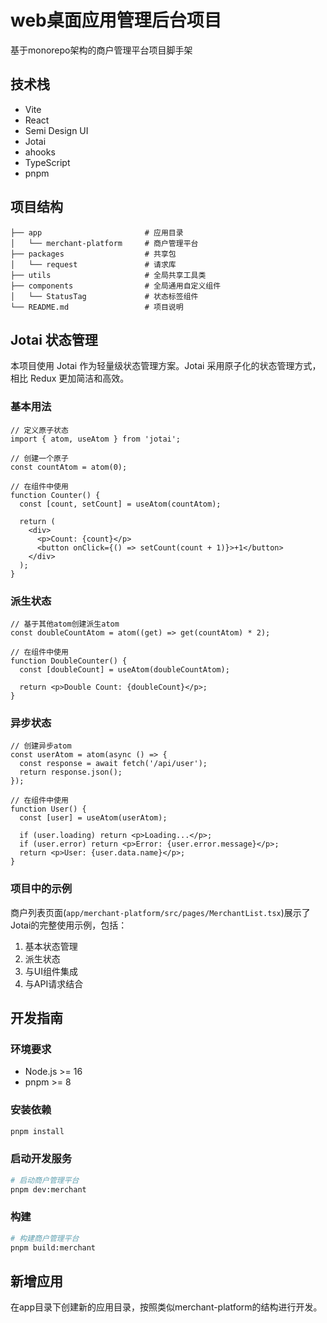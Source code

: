 # web桌面应用管理后台项目

基于monorepo架构的商户管理平台项目脚手架

## 技术栈

- Vite
- React
- Semi Design UI
- Jotai
- ahooks
- TypeScript
- pnpm

## 项目结构

```
├── app                       # 应用目录
│   └── merchant-platform     # 商户管理平台
├── packages                  # 共享包
│   └── request               # 请求库
├── utils                     # 全局共享工具类
├── components                # 全局通用自定义组件
│   └── StatusTag             # 状态标签组件
└── README.md                 # 项目说明
```

## Jotai 状态管理

本项目使用 Jotai 作为轻量级状态管理方案。Jotai 采用原子化的状态管理方式，相比 Redux 更加简洁和高效。

### 基本用法

```tsx
// 定义原子状态
import { atom, useAtom } from 'jotai';

// 创建一个原子
const countAtom = atom(0);

// 在组件中使用
function Counter() {
  const [count, setCount] = useAtom(countAtom);
  
  return (
    <div>
      <p>Count: {count}</p>
      <button onClick={() => setCount(count + 1)}>+1</button>
    </div>
  );
}
```

### 派生状态

```tsx
// 基于其他atom创建派生atom
const doubleCountAtom = atom((get) => get(countAtom) * 2);

// 在组件中使用
function DoubleCounter() {
  const [doubleCount] = useAtom(doubleCountAtom);
  
  return <p>Double Count: {doubleCount}</p>;
}
```

### 异步状态

```tsx
// 创建异步atom
const userAtom = atom(async () => {
  const response = await fetch('/api/user');
  return response.json();
});

// 在组件中使用
function User() {
  const [user] = useAtom(userAtom);
  
  if (user.loading) return <p>Loading...</p>;
  if (user.error) return <p>Error: {user.error.message}</p>;
  return <p>User: {user.data.name}</p>;
}
```

### 项目中的示例

商户列表页面(`app/merchant-platform/src/pages/MerchantList.tsx`)展示了Jotai的完整使用示例，包括：

1. 基本状态管理
2. 派生状态
3. 与UI组件集成
4. 与API请求结合

## 开发指南

### 环境要求

- Node.js >= 16
- pnpm >= 8

### 安装依赖

```bash
pnpm install
```

### 启动开发服务

```bash
# 启动商户管理平台
pnpm dev:merchant
```

### 构建

```bash
# 构建商户管理平台
pnpm build:merchant
```

## 新增应用

在app目录下创建新的应用目录，按照类似merchant-platform的结构进行开发。